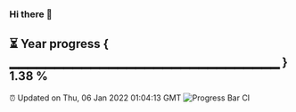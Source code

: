 ### Hi there 👋
⏳ Year progress { ▁▁▁▁▁▁▁▁▁▁▁▁▁▁▁▁▁▁▁▁▁▁▁▁▁▁▁▁▁▁ } 1.38 %
---
⏰ Updated on Thu, 06 Jan 2022 01:04:13 GMT
![Progress Bar CI](https://github.com/liununu/liununu/workflows/Progress%20Bar%20CI/badge.svg)

